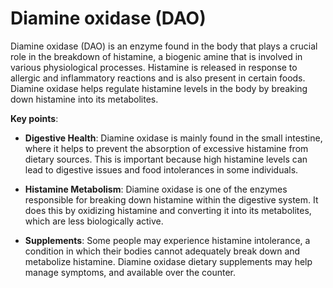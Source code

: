 [//]: # (
source: gpt-3 + jph editing
abbr: DAO
tags: enzymes
)

# Diamine oxidase (DAO)

Diamine oxidase (DAO) is an enzyme found in the body that plays a crucial role in the breakdown of histamine, a biogenic amine that is involved in various physiological processes. Histamine is released in response to allergic and inflammatory reactions and is also present in certain foods. Diamine oxidase helps regulate histamine levels in the body by breaking down histamine into its metabolites.

**Key points**:

* **Digestive Health**: Diamine oxidase is mainly found in the small intestine, where it helps to prevent the absorption of excessive histamine from dietary sources. This is important because high histamine levels can lead to digestive issues and food intolerances in some individuals.

* **Histamine Metabolism**: Diamine oxidase is one of the enzymes responsible for breaking down histamine within the digestive system. It does this by oxidizing histamine and converting it into its metabolites, which are less biologically active.

* **Supplements**: Some people may experience histamine intolerance, a condition in which their bodies cannot adequately break down and metabolize histamine. Diamine oxidase dietary supplements may help manage symptoms, and available over the counter.
